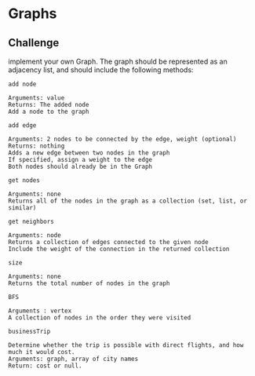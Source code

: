 # Graphs
<!-- Short summary or background information -->

## Challenge
implement your own Graph. The graph should be represented as an adjacency list, and should include the following methods:

`add node`

    Arguments: value
    Returns: The added node
    Add a node to the graph


`add edge`

    Arguments: 2 nodes to be connected by the edge, weight (optional)
    Returns: nothing
    Adds a new edge between two nodes in the graph
    If specified, assign a weight to the edge
    Both nodes should already be in the Graph


`get nodes`

    Arguments: none
    Returns all of the nodes in the graph as a collection (set, list, or similar)

`get neighbors`

    Arguments: node
    Returns a collection of edges connected to the given node
    Include the weight of the connection in the returned collection

`size`

    Arguments: none
    Returns the total number of nodes in the graph

`BFS`

    Arguments : vertex
    A collection of nodes in the order they were visited


`businessTrip`

    Determine whether the trip is possible with direct flights, and how much it would cost.
    Arguments: graph, array of city names
    Return: cost or null.